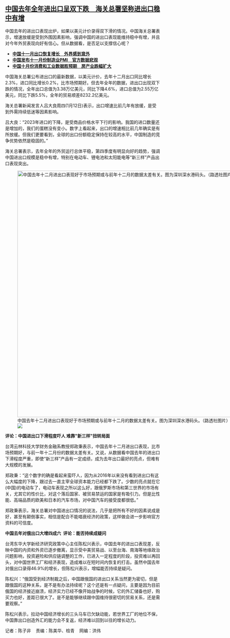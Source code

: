 <!--1705073400000-->
[中国去年全年进出口呈双下跌　海关总署坚称进出口稳中有增](https://www.rfa.org/mandarin/yataibaodao/jingmao/ec-01122024100847.html)
------

<p><span style="font-weight: 400;">中国去年的进出口表现出炉，如果以美元计价录得双下滑的情况。中国海关总署表示，增速放缓是受到外围因素影响，强调中国的进出口表现能维持稳中有增，并且对今年外贸表现向好有信心。但从数据看，是否足以支撑信心呢？</span></p><ul><li><a href="https://www.rfa.org/mandarin/Xinwen/2-12072023102200.html"><strong>中国十一月出口恢复增长　外界感到意外</strong></a></li><li><strong><a href="https://www.rfa.org/mandarin/yataibaodao/jingmao/hcm-12012023073245.html">中国发布十一月份制造业PMI　官方数据悲观</a></strong></li><li><strong><a href="https://www.rfa.org/mandarin/yataibaodao/jingmao/ec-11152023080131.html">中国十月份消费和工业数据胜预期　房产业跌幅扩大</a></strong></li></ul><p><span style="font-weight: 400;">中国海关总署公布进出口的最新数据，以美元计价，去年十二月出口同比增长2.3%，进口同比增长0.2%，比市场预期好。但去年全年的数据，进出口出现双下跌的情况，全年出口总值为3.38万亿美元，同比下降4.6%，进口总值为2.55万亿美元，同比下跌5.5%，全年的贸易顺差8232.2亿美元。</span></p><p><span style="font-weight: 400;">海关总署新闻发言人吕大良周四(1月12日)表示，出口增速比前几年有放缓，是受到外需持续低迷等因素影响。</span></p><p><span style="font-weight: 400;">吕大良：“2023年进口的下降，是受商品价格水平下行的影响。我国的进口数量还是增加的，我们的蛋糕没有变小。数字上看起来，出口的增速相比前几年确实是有所放缓。但我们更要看到，全球的出口份额稳定保持在较高的水平，中国制造的竞争优势依然是稳固的。” </span></p><p><span style="font-weight: 400;">海关总署表示，去年全年的外贸运行总体平稳，第四季度有明显向好的趋势，强调中国进出口规模是稳中有增，特别在电动车、锂电池和太阳能电等“新三样”产品出口表现突出。</span></p><p><span style="font-weight: 400;"><figure class="image-richtext image-inline captioned" style="width:1200px;"><img alt="中国去年十二月进出口表现好于市场预期或与前年十二月的数据太差有关。图为深圳深水港码头。（路透社图片）" height="800" src="https://www.rfa.org/mandarin/yataibaodao/jingmao/ec-01122024100847.html/ec2.jpg/@@images/bc08f598-c274-4339-b733-85f7a5a771bd.jpeg" title="ec2.jpg" width="1200"/><figcaption class="image-caption">中国去年十二月进出口表现好于市场预期或与前年十二月的数据太差有关。图为深圳深水港码头。（路透社图片）</figcaption><small></small><div id="zoomattribute"><a data-caption="中国去年十二月进出口表现好于市场预期或与前年十二月的数据太差有关。图为深圳深水港码头。（路透社图片）" data-fancybox="" href="https://www.rfa.org/mandarin/yataibaodao/jingmao/ec-01122024100847.html/ec2.jpg" id="single_image" title="中国去年十二月进出口表现好于市场预期或与前年十二月的数据太差有关。图为深圳深水港码头。（路透社图片）"><img src="/++plone++rfa-resources/img/icon-zoom.png"/></a></div></figure></span></p><p><b>评论：中国进出口下滑程度吓人 难靠"新三样"扭转局面</b></p><p><span style="font-weight: 400;">台湾云林科技大学财务金融系教授郑政秉表示，中国去年十二月进出口表现，比市场预期好，与前一年十二月份的数据太差有关。又说，从数据看中国去年的进出口下滑程度严重，即使“新三样”产品有一定成绩，成为去年出口最好的亮点，但难有大规模的发展。</span></p><p><span style="font-weight: 400;">郑政秉：“这个数字的确是看起来蛮吓人，因为从2016年以来没有看到进出口有这么大幅度的下降，跟过去一直主宰全球资本能力已经都下跌了。少数的亮点就在它(中国)的电动车了，电动车表现之所以这么好，跟俄罗斯市场和第三世界的市场有关，尤其它的性价比，对这个落后国家、被贸易禁运的国家是有吸引力。但是比性能、高端品质的欧美和日本的汽车市场，对中国汽车的接受度都很低。”</span></p><p><span style="font-weight: 400;">郑政秉表示，海关总署对中国进出口情况的说法，几乎是把所有不好的因素说成是好，甚至有颠倒事实，相信是配合不能唱衰经济的政策，这样做会进一步影响官方资料的可信度。</span></p><p><b>中国去年对俄出口大增四成六  评论：能否持续成疑问</b></p><p><span style="font-weight: 400;">台湾东华大学新经济研究政策中心主任陈松兴表示，中国去年的进出口表现差，反映中国的内资和外资已逐步撤离，显示受中美贸易战、以至台海、南海等地缘政治问题影响，投资避险和供应链调整的工作，已进入一定程度的阶段，投资难以再回头，对中国世界工厂和经济表现，造成难以在短时间内恢复的打击。虽然中国去年对俄出口录得46.9%的增长，但陈松兴表示，增幅能否持续是疑问。</span></p><p><span style="font-weight: 400;">陈松兴：“俄国受到经济制裁之后，中国跟俄国的进出口关系当然更为密切，但是跟俄国的这种关系，是不是有办法持续呢？这个还是有一点疑问，主要是因为目前俄国的经济接近崩溃，经济实力已经不像开始战争的时候，它的外汇储备也好，购买力也好，差距已很大了。是不是能够继续跟中国维持很密切的贸易关系，还是需要观察。”</span></p><p><span style="font-weight: 400;">陈松兴表示，拉动中国经济增长的三头马车已欠缺动能，若世界工厂的地位不保，中国靠出口创造外汇的能力会不复返，经济难以回到以往的增长动力。</span></p><p><span style="font-weight: 400;">记者：陈子非    责编：陈美华、梒青    网编：洪伟<br/></span></p>
